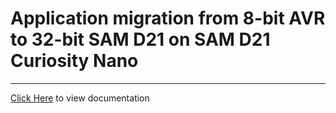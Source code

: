 # Application migration from 8-bit AVR to 32-bit SAM D21 on SAM D21 Curiosity Nano

-----

[Click Here](https://onlinedocs.microchip.com/v2/keyword-lookup?keyword=SAM_D21_CNANO_ATMEGA4809_TO_SAMD21_MIGRATION&redirect=true) to view documentation